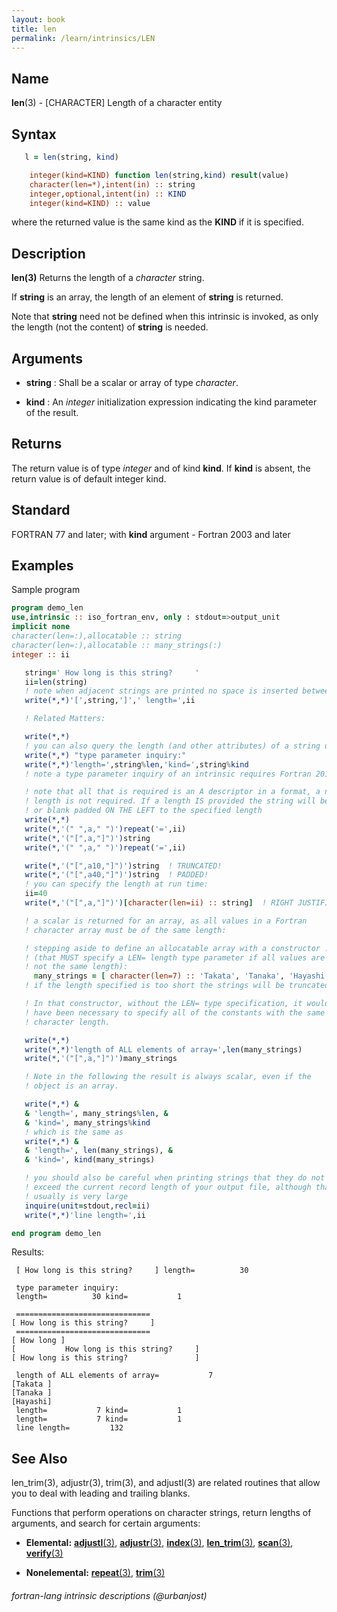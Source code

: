 ```yaml
---
layout: book
title: len
permalink: /learn/intrinsics/LEN
---
```

## __Name__

__len__(3) - \[CHARACTER\] Length of a character entity

## __Syntax__
```fortran
   l = len(string, kind)

    integer(kind=KIND) function len(string,kind) result(value)
    character(len=*),intent(in) :: string
    integer,optional,intent(in) :: KIND
    integer(kind=KIND) :: value
```
where the returned value is the same kind as the __KIND__  if it is 
specified.

## __Description__

__len(3)__ Returns the length of a _character_ string.

If __string__ is an array, the length of an element of __string__
is returned.

Note that __string__ need not be defined when this intrinsic is invoked,
as only the length (not the content) of __string__ is needed.

## __Arguments__

  - __string__
    : Shall be a scalar or array of type _character_.

  - __kind__
    : An _integer_ initialization expression indicating the kind
    parameter of the result.

## __Returns__

The return value is of type _integer_ and of kind __kind__. If __kind__ is absent,
the return value is of default integer kind.

## __Standard__

FORTRAN 77 and later; with __kind__ argument - Fortran 2003 and later

## __Examples__

Sample program

```fortran
program demo_len
use,intrinsic :: iso_fortran_env, only : stdout=>output_unit
implicit none
character(len=:),allocatable :: string
character(len=:),allocatable :: many_strings(:)
integer :: ii

   string=' How long is this string?     '
   ii=len(string)
   ! note when adjacent strings are printed no space is inserted between them
   write(*,*)'[',string,']',' length=',ii

   ! Related Matters:

   write(*,*)
   ! you can also query the length (and other attributes) of a string using a 
   write(*,*) "type parameter inquiry:"
   write(*,*)'length=',string%len,'kind=',string%kind
   ! note a type parameter inquiry of an intrinsic requires Fortran 2018+ 

   ! note that all that is required is an A descriptor in a format, a numeric
   ! length is not required. If a length IS provided the string will be trimmed
   ! or blank padded ON THE LEFT to the specified length
   write(*,*)
   write(*,'(" ",a," ")')repeat('=',ii)
   write(*,'("[",a,"]")')string
   write(*,'(" ",a," ")')repeat('=',ii)

   write(*,'("[",a10,"]")')string  ! TRUNCATED!
   write(*,'("[",a40,"]")')string  ! PADDED!
   ! you can specify the length at run time:
   ii=40
   write(*,'("[",a,"]")')[character(len=ii) :: string]  ! RIGHT JUSTIFIED!

   ! a scalar is returned for an array, as all values in a Fortran
   ! character array must be of the same length:

   ! stepping aside to define an allocatable array with a constructor ...
   ! (that MUST specify a LEN= length type parameter if all values are
   ! not the same length):
     many_strings = [ character(len=7) :: 'Takata', 'Tanaka', 'Hayashi' ]
   ! if the length specified is too short the strings will be truncated

   ! In that constructor, without the LEN= type specification, it would
   ! have been necessary to specify all of the constants with the same
   ! character length.

   write(*,*)
   write(*,*)'length of ALL elements of array=',len(many_strings)
   write(*,'("[",a,"]")')many_strings

   ! Note in the following the result is always scalar, even if the
   ! object is an array.

   write(*,*) &
   & 'length=', many_strings%len, &
   & 'kind=', many_strings%kind
   ! which is the same as
   write(*,*) &
   & 'length=', len(many_strings), &
   & 'kind=', kind(many_strings)

   ! you should also be careful when printing strings that they do not
   ! exceed the current record length of your output file, although that
   ! usually is very large
   inquire(unit=stdout,recl=ii)
   write(*,*)'line length=',ii

end program demo_len
```
Results:
```text
 [ How long is this string?     ] length=          30
 
 type parameter inquiry:
 length=          30 kind=           1
 
 ============================== 
[ How long is this string?     ]
 ============================== 
[ How long ]
[           How long is this string?     ]
[ How long is this string?               ]
 
 length of ALL elements of array=           7
[Takata ]
[Tanaka ]
[Hayashi]
 length=           7 kind=           1
 length=           7 kind=           1
 line length=         132
```
## __See Also__

len_trim(3), adjustr(3), trim(3), and adjustl(3) are related routines that
allow you to deal with leading and trailing blanks.

Functions that perform operations on character strings, return lengths
of arguments, and search for certain arguments:

  - __Elemental:__
    [__adjustl__(3)](ADJUSTL),
    [__adjustr__(3)](ADJUSTR),
    [__index__(3)](INDEX),
    [__len\_trim__(3)](LEN_TRIM),
    [__scan__(3)](SCAN),
    [__verify__(3)](VERIFY)

  - __Nonelemental:__
    [__repeat__(3)](REPEAT),
    [__trim__(3)](TRIM)
###### fortran-lang intrinsic descriptions (@urbanjost)
